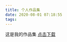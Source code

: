 ```yaml
---
title: 个人作品集
date: 2020-08-01 07:18:55
tags: 
---
```

这是我的作品集
 [点击下载](/download/17816117948孙轶群浙江理工大学工业设计作品集.pdf")